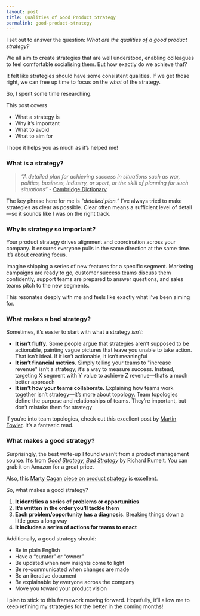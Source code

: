 ```yaml
---
layout: post
title: Qualities of Good Product Strategy
permalink: good-product-strategy
---
```


I set out to answer the question: *What are the qualities of a good product strategy?*

We all aim to create strategies that are well understood, enabling colleagues to feel comfortable socialising them. But how exactly do we achieve that?

It felt like strategies should have some consistent qualities. If we get those right, we can free up time to focus on the *what* of the strategy.  

So, I spent some time researching.  

This post covers
- What a strategy is
- Why it’s important
- What to avoid
- What to aim for  

I hope it helps you as much as it’s helped me!


### What is a strategy?
> *“A detailed plan for achieving success in situations such as war, politics, business, industry, or sport, or the skill of planning for such situations”* - [Cambridge Dictionary](https://dictionary.cambridge.org/dictionary/english/strategy)

The key phrase here for me is *“detailed plan.”* I’ve always tried to make strategies as clear as possible. Clear often means a sufficient level of detail—so it sounds like I was on the right track.


### Why is strategy so important?
Your product strategy drives alignment and coordination across your company. It ensures everyone pulls in the same direction at the same time. It’s about creating focus.

Imagine shipping a series of new features for a specific segment. Marketing campaigns are ready to go, customer success teams discuss them confidently, support teams are prepared to answer questions, and sales teams pitch to the new segments.  

This resonates deeply with me and feels like exactly what I’ve been aiming for.


### What makes a bad strategy?
Sometimes, it’s easier to start with what a strategy *isn’t*:  

- **It isn’t fluffy.** Some people argue that strategies aren’t supposed to be actionable, painting vague pictures that leave you unable to take action. That isn’t ideal. If it isn’t actionable, it isn’t meaningful
- **It isn’t financial metrics.** Simply telling your teams to "increase revenue" isn’t a strategy; it’s a way to measure success. Instead, targeting X segment with Y value to achieve Z revenue—that’s a much better approach
- **It isn’t how your teams collaborate.** Explaining how teams work together isn’t strategy—it’s more about topology. Team topologies define the purpose and relationships of teams. They’re important, but don’t mistake them for strategy

If you’re into team topologies, check out this excellent post by [Martin Fowler](https://martinfowler.com/bliki/TeamTopologies.html). It’s a fantastic read.  


### What makes a good strategy?
Surprisingly, the best write-up I found wasn’t from a product management source. It’s from *[Good Strategy, Bad Strategy](https://www.amazon.co.uk/Good-Strategy-Bad-difference-matters/dp/1781256179)* by Richard Rumelt. You can grab it on Amazon for a great price.  

Also, this [Marty Cagan piece on product strategy](https://www.svpg.com/product-strategy-overview/) is excellent.  

So, what makes a good strategy?  

1. **It identifies a series of problems or opportunities**  
2. **It’s written in the order you’ll tackle them**  
3. **Each problem/opportunity has a diagnosis**. Breaking things down a little goes a long way  
4. **It includes a series of actions for teams to enact**  

Additionally, a good strategy should:  
- Be in plain English  
- Have a “curator” or “owner”  
- Be updated when new insights come to light  
- Be re-communicated when changes are made  
- Be an iterative document  
- Be explainable by everyone across the company  
- Move you toward your product vision  

I plan to stick to this framework moving forward. Hopefully, it’ll allow me to keep refining my strategies for the better in the coming months!